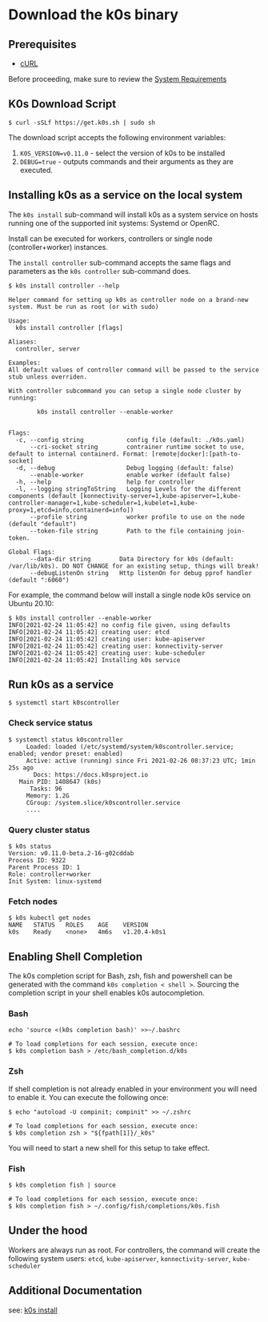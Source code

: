 # Download the k0s binary

## Prerequisites

* [cURL](https://curl.se/) 

Before proceeding, make sure to review the [System Requirements](system-requirements.md)

## K0s Download Script
```
$ curl -sSLf https://get.k0s.sh | sudo sh
```
The download script accepts the following environment variables:

1. `K0S_VERSION=v0.11.0` - select the version of k0s to be installed
2. `DEBUG=true` - outputs commands and their arguments as they are executed.

## Installing k0s as a service on the local system

The `k0s install` sub-command will install k0s as a system service on hosts running one of the supported init systems: Systemd or OpenRC.

Install can be executed for workers, controllers or single node (controller+worker) instances.

The `install controller` sub-command accepts the same flags and parameters as the `k0s controller` sub-command does.

```
$ k0s install controller --help

Helper command for setting up k0s as controller node on a brand-new system. Must be run as root (or with sudo)

Usage:
  k0s install controller [flags]

Aliases:
  controller, server

Examples:
All default values of controller command will be passed to the service stub unless overriden. 

With controller subcommand you can setup a single node cluster by running:

        k0s install controller --enable-worker


Flags:
  -c, --config string            config file (default: ./k0s.yaml)
      --cri-socket string        contrainer runtime socket to use, default to internal containerd. Format: [remote|docker]:[path-to-socket]
  -d, --debug                    Debug logging (default: false)
      --enable-worker            enable worker (default false)
  -h, --help                     help for controller
  -l, --logging stringToString   Logging Levels for the different components (default [konnectivity-server=1,kube-apiserver=1,kube-controller-manager=1,kube-scheduler=1,kubelet=1,kube-proxy=1,etcd=info,containerd=info])
      --profile string           worker profile to use on the node (default "default")
      --token-file string        Path to the file containing join-token.

Global Flags:
      --data-dir string        Data Directory for k0s (default: /var/lib/k0s). DO NOT CHANGE for an existing setup, things will break!
      --debugListenOn string   Http listenOn for debug pprof handler (default ":6060")
```

For example, the command below will install a single node k0s service on Ubuntu 20.10:

```
$ k0s install controller --enable-worker
INFO[2021-02-24 11:05:42] no config file given, using defaults         
INFO[2021-02-24 11:05:42] creating user: etcd                          
INFO[2021-02-24 11:05:42] creating user: kube-apiserver                
INFO[2021-02-24 11:05:42] creating user: konnectivity-server           
INFO[2021-02-24 11:05:42] creating user: kube-scheduler                
INFO[2021-02-24 11:05:42] Installing k0s service
```

## Run k0s as a service

```
$ systemctl start k0scontroller
```

### Check service status

```
$ systemctl status k0scontroller
     Loaded: loaded (/etc/systemd/system/k0scontroller.service; enabled; vendor preset: enabled)
     Active: active (running) since Fri 2021-02-26 08:37:23 UTC; 1min 25s ago
       Docs: https://docs.k0sproject.io
   Main PID: 1408647 (k0s)
      Tasks: 96
     Memory: 1.2G
     CGroup: /system.slice/k0scontroller.service
     ....
```

### Query cluster status

```
$ k0s status
Version: v0.11.0-beta.2-16-g02cddab
Process ID: 9322
Parent Process ID: 1
Role: controller+worker
Init System: linux-systemd
```

### Fetch nodes

```
$ k0s kubectl get nodes
NAME   STATUS   ROLES    AGE    VERSION
k0s    Ready    <none>   4m6s   v1.20.4-k0s1
```


## Enabling Shell Completion
The k0s completion script for Bash, zsh, fish and powershell can be generated with the command `k0s completion < shell >`. Sourcing the completion script in your shell enables k0s autocompletion.

### Bash

```
echo 'source <(k0s completion bash)' >>~/.bashrc
```

```
# To load completions for each session, execute once:
$ k0s completion bash > /etc/bash_completion.d/k0s
```
### Zsh

If shell completion is not already enabled in your environment you will need
to enable it.  You can execute the following once:
```
$ echo "autoload -U compinit; compinit" >> ~/.zshrc
```
```
# To load completions for each session, execute once:
$ k0s completion zsh > "${fpath[1]}/_k0s"
```
You will need to start a new shell for this setup to take effect.

### Fish

```
$ k0s completion fish | source
```
```
# To load completions for each session, execute once:
$ k0s completion fish > ~/.config/fish/completions/k0s.fish
```

## Under the hood

Workers are always run as root. For controllers, the command will create the following system users:
  `etcd`, `kube-apiserver`, `konnectivity-server`, `kube-scheduler`


## Additional Documentation
see: [k0s install](cli/k0s_install.md)
